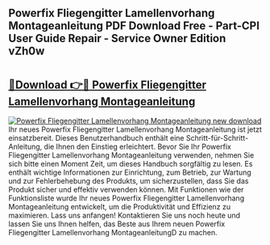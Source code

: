 ## Powerfix Fliegengitter Lamellenvorhang Montageanleitung PDF Download Free - Part-CPI User Guide Repair - Service Owner Edition vZh0w

# <h2><a href="http://df6nud.blite.top/?on=Powerfix+Fliegengitter+Lamellenvorhang+Montageanleitung">🔗Download 👉🔴 Powerfix Fliegengitter Lamellenvorhang Montageanleitung</a></h2>

[![Powerfix Fliegengitter Lamellenvorhang Montageanleitung new download](https://i.imgur.com/lujVjoI.png)](http://df6nud.blite.top/?on=Powerfix+Fliegengitter+Lamellenvorhang+Montageanleitung)
Ihr neues Powerfix Fliegengitter Lamellenvorhang Montageanleitung ist jetzt einsatzbereit. Dieses Benutzerhandbuch enthält eine Schritt-für-Schritt-Anleitung, die Ihnen den Einstieg erleichtert. Bevor Sie Ihr Powerfix Fliegengitter Lamellenvorhang Montageanleitung verwenden, nehmen Sie sich bitte einen Moment Zeit, um dieses Handbuch sorgfältig zu lesen. Es enthält wichtige Informationen zur Einrichtung, zum Betrieb, zur Wartung und zur Fehlerbehebung des Produkts, um sicherzustellen, dass Sie das Produkt sicher und effektiv verwenden können. Mit Funktionen wie der Funktionsliste wurde Ihr neues Powerfix Fliegengitter Lamellenvorhang Montageanleitung entwickelt, um die Produktivität und Effizienz zu maximieren. Lass uns anfangen! Kontaktieren Sie uns noch heute und lassen Sie uns Ihnen helfen, das Beste aus Ihrem neuen Powerfix Fliegengitter Lamellenvorhang MontageanleitungD zu machen.
